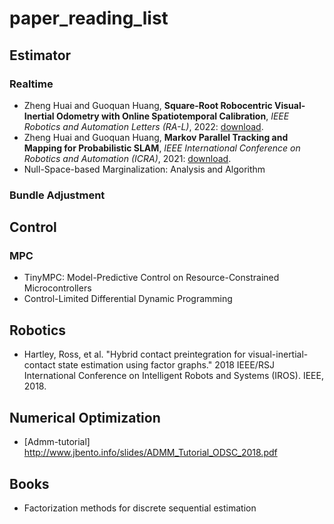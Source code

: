 # paper_reading_list

## Estimator
### Realtime
- Zheng Huai and Guoquan Huang, **Square-Root Robocentric Visual-Inertial Odometry with Online Spatiotemporal Calibration**, *IEEE Robotics and Automation Letters (RA-L)*, 2022: [download](https://ieeexplore.ieee.org/document/9830847).
- Zheng Huai and Guoquan Huang, **Markov Parallel Tracking and Mapping for Probabilistic SLAM**, *IEEE International Conference on Robotics and Automation (ICRA)*, 2021: [download](https://ieeexplore.ieee.org/document/9561238).
- Null-Space-based Marginalization: Analysis and Algorithm
### Bundle Adjustment

## Control
### MPC
- TinyMPC: Model-Predictive Control on Resource-Constrained Microcontrollers
- Control-Limited Differential Dynamic Programming

## Robotics
- Hartley, Ross, et al. "Hybrid contact preintegration for visual-inertial-contact state estimation using factor graphs." 2018 IEEE/RSJ International Conference on Intelligent Robots and Systems (IROS). IEEE, 2018.

## Numerical Optimization
- [Admm-tutorial] http://www.jbento.info/slides/ADMM_Tutorial_ODSC_2018.pdf

## Books
- Factorization methods for discrete sequential estimation

